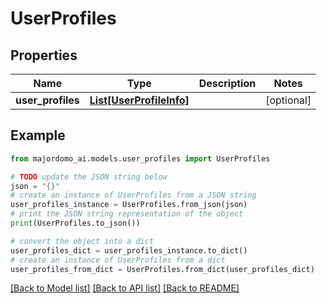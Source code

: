# UserProfiles


## Properties

Name | Type | Description | Notes
------------ | ------------- | ------------- | -------------
**user_profiles** | [**List[UserProfileInfo]**](UserProfileInfo.md) |  | [optional] 

## Example

```python
from majordomo_ai.models.user_profiles import UserProfiles

# TODO update the JSON string below
json = "{}"
# create an instance of UserProfiles from a JSON string
user_profiles_instance = UserProfiles.from_json(json)
# print the JSON string representation of the object
print(UserProfiles.to_json())

# convert the object into a dict
user_profiles_dict = user_profiles_instance.to_dict()
# create an instance of UserProfiles from a dict
user_profiles_from_dict = UserProfiles.from_dict(user_profiles_dict)
```
[[Back to Model list]](../README.md#documentation-for-models) [[Back to API list]](../README.md#documentation-for-api-endpoints) [[Back to README]](../README.md)


